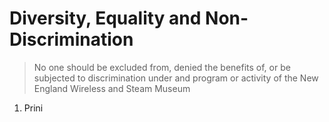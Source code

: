 # Diversity, Equality and Non-Discrimination

> No one should be excluded from, denied the benefits of, or be subjected to discrimination under and program or activity of the New England Wireless and Steam Museum

1. Prini